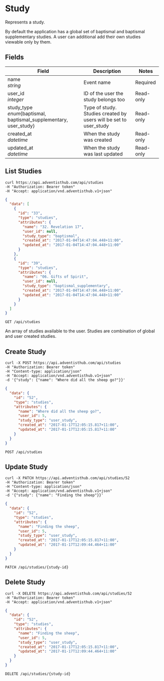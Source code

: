# Study

Represents a study.

By default the application has a global set of baptismal and baptismal supplementary studies. A user can additional add their own studies viewable only by them.

## Fields

Field | Description | Notes
--------- | ------- | -------
name<br>*string* | Event name | Required
user_id<br> *integer* | ID of the user the study belongs too | Read-only
study_type<br>*enum*{baptismal, baptismal_supplementary, user_study} |  Type of study. Studies created by users will be set to user_study | Read-only
created_at<br>*datetime* | When the study was created | Read-only
updated_at<br>*datetime* | When the study was last updated | Read-only

## List Studies
```shell
curl https://api.adventisthub.com/api/studies
-H "Authorization: Bearer token"
-H "Accept: application/vnd.adventisthub.v1+json"
```

```json
{
  "data": [
    {
      "id": "33",
      "type": "studies",
      "attributes": {
        "name": "32. Revelation 17",
        "user_id": null,
        "study_type": "baptismal",
        "created_at": "2017-01-04T14:47:04.448+11:00",
        "updated_at": "2017-01-04T14:47:04.448+11:00"
      }
    },
    {
      "id": "39",
      "type": "studies",
      "attributes": {
        "name": "06. Gifts of Spirit",
        "user_id": null,
        "study_type": "baptismal_supplementary",
        "created_at": "2017-01-04T14:47:04.448+11:00",
        "updated_at": "2017-01-04T14:47:04.448+11:00"
      }
    }
  ]
}
```
`GET /api/studies`

An array of studies available to the user. Studies are combination of global and user created studies.


## Create Study
```shell
curl -X POST https://api.adventisthub.com/api/studies
-H "Authorization: Bearer token"
-H "Content-type: application/json"
-H "Accept: application/vnd.adventisthub.v1+json"
-d '{"study": {"name": "Where did all the sheep go?"}}'
```
```json
{
  "data": {
    "id": "52",
    "type": "studies",
    "attributes": {
      "name": "Where did all the sheep go?",
      "user_id": 5,
      "study_type": "user_study",
      "created_at": "2017-01-17T12:05:15.817+11:00",
      "updated_at": "2017-01-17T12:05:15.817+11:00"
    }
  }
}
```

`POST /api/studies`

## Update Study

```shell
curl -X PATCH https://api.adventisthub.com/api/studies/52
-H "Authorization: Bearer token"
-H "Content-type: application/json"
-H "Accept: application/vnd.adventisthub.v1+json"
-d '{"study": {"name": "Finding the sheep"}}'
```
```json
{
  "data": {
    "id": "52",
    "type": "studies",
    "attributes": {
      "name": "Finding the sheep",
      "user_id": 5,
      "study_type": "user_study",
      "created_at": "2017-01-17T12:05:15.817+11:00",
      "updated_at": "2017-01-17T12:09:44.464+11:00"
    }
  }
}
```

`PATCH /api/studies/{study-id}`

## Delete Study
```shell
curl -X DELETE https://api.adventisthub.com/api/studies/52
-H "Authorization: Bearer token"
-H "Accept: application/vnd.adventisthub.v1+json"
```
```json
{
  "data": {
    "id": "52",
    "type": "studies",
    "attributes": {
      "name": "Finding the sheep",
      "user_id": 5,
      "study_type": "user_study",
      "created_at": "2017-01-17T12:05:15.817+11:00",
      "updated_at": "2017-01-17T12:09:44.464+11:00"
    }
  }
}
```

`DELETE /api/studies/{study-id}`